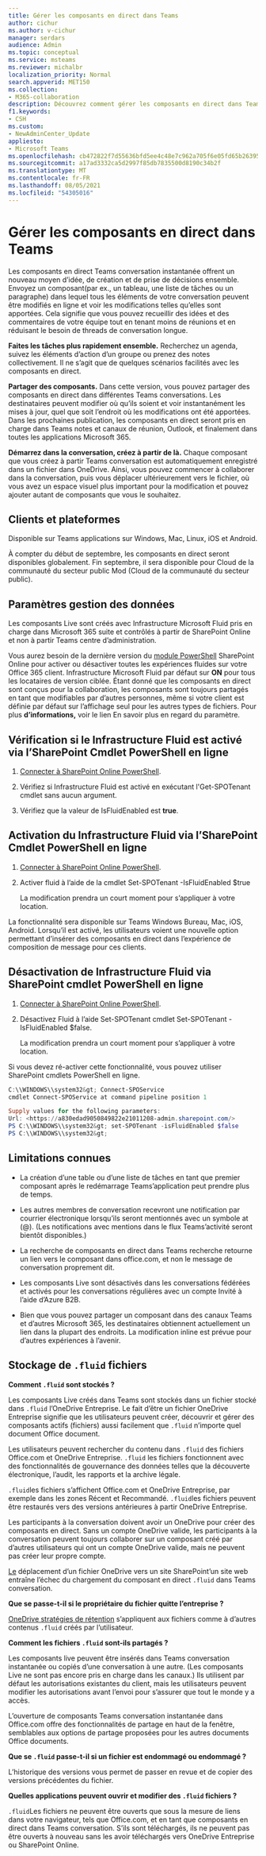 ```yaml
---
title: Gérer les composants en direct dans Teams
author: cichur
ms.author: v-cichur
manager: serdars
audience: Admin
ms.topic: conceptual
ms.service: msteams
ms.reviewer: michalbr
localization_priority: Normal
search.appverid: MET150
ms.collection:
- M365-collaboration
description: Découvrez comment gérer les composants en direct dans Teams.
f1.keywords:
- CSH
ms.custom:
- NewAdminCenter_Update
appliesto:
- Microsoft Teams
ms.openlocfilehash: cb472822f7d55636bfd5ee4c48e7c962a705f6e05fd65b263952895040d69f7c
ms.sourcegitcommit: a17ad3332ca5d2997f85db7835500d8190c34b2f
ms.translationtype: MT
ms.contentlocale: fr-FR
ms.lasthandoff: 08/05/2021
ms.locfileid: "54305016"
---
```

# <a name="manage-live-components-in-teams"></a>Gérer les composants en direct dans Teams

Les composants en direct Teams conversation instantanée offrent un nouveau moyen d’idée, de création et de prise de décisions ensemble. Envoyez un composant(par ex., un tableau, une liste de tâches ou un paragraphe) dans lequel tous les éléments de votre conversation peuvent être modifiés en ligne et voir les modifications telles qu’elles sont apportées. Cela signifie que vous pouvez recueillir des idées et des commentaires de votre équipe tout en tenant moins de réunions et en réduisant le besoin de threads de conversation longue.

**Faites les tâches plus rapidement ensemble.** Recherchez un agenda, suivez les éléments d’action d’un groupe ou prenez des notes collectivement. Il ne s’agit que de quelques scénarios facilités avec les composants en direct.

**Partager des composants.** Dans cette version, vous pouvez partager des composants en direct dans différentes Teams conversations. Les destinataires peuvent modifier où qu’ils soient et voir instantanément les mises à jour, quel que soit l’endroit où les modifications ont été apportées. Dans les prochaines publication, les composants en direct seront pris en charge dans Teams notes et canaux de réunion, Outlook, et finalement dans toutes les applications Microsoft 365.

**Démarrez dans la conversation, créez à partir de là.** Chaque composant que vous créez à partir Teams conversation est automatiquement enregistré dans un fichier dans OneDrive. Ainsi, vous pouvez commencer à collaborer dans la conversation, puis vous déplacer ultérieurement vers le fichier, où vous avez un espace visuel plus important pour la modification et pouvez ajouter autant de composants que vous le souhaitez.

## <a name="clients-and-platforms"></a>Clients et plateformes

Disponible sur Teams applications sur Windows, Mac, Linux, iOS et Android.

À compter du début de septembre, les composants en direct seront disponibles globalement. Fin septembre, il sera disponible pour Cloud de la communauté du secteur public Mod (Cloud de la communauté du secteur public).

## <a name="settings-management"></a>Paramètres gestion des données

Les composants Live sont créés avec Infrastructure Microsoft Fluid pris en charge dans Microsoft 365 suite et contrôlés à partir de SharePoint Online et non à partir Teams centre d’administration.

Vous aurez besoin de la dernière version du [module PowerShell](/office365/enterprise/powershell/manage-sharepoint-online-with-office-365-powershell) SharePoint Online pour activer ou désactiver toutes les expériences fluides sur votre Office 365 client. Infrastructure Microsoft Fluid par défaut sur **ON** pour tous les locataires de version ciblée. Étant donné que les composants en direct sont conçus pour la collaboration, les composants sont toujours partagés en tant que modifiables par d’autres personnes, même si votre client est définie par défaut sur l’affichage seul pour les autres types de fichiers. Pour plus **d’informations,** voir le lien En savoir plus en regard du paramètre.

## <a name="checking-if-the-fluid-framework-is-enabled-through-the-sharepoint-online-powershell-cmdlet"></a>Vérification si le Infrastructure Fluid est activé via l’SharePoint Cmdlet PowerShell en ligne

1. [Connecter à SharePoint Online PowerShell](/powershell/sharepoint/sharepoint-online/connect-sharepoint-online?view=sharepoint-ps#to-connect-with-a-user-name-and-password). 

2. Vérifiez si Infrastructure Fluid est activé en exécutant l'Get-SPOTenant cmdlet sans aucun argument.

3. Vérifiez que la valeur de IsFluidEnabled est **true**.

## <a name="enabling-the-fluid-framework-through-the-sharepoint-online-powershell-cmdlet"></a>Activation du Infrastructure Fluid via l’SharePoint Cmdlet PowerShell en ligne 

1. [Connecter à SharePoint Online PowerShell](/powershell/sharepoint/sharepoint-online/connect-sharepoint-online?view=sharepoint-ps#to-connect-with-a-user-name-and-password). 

2. Activer fluid à l’aide de la cmdlet Set-SPOTenant -IsFluidEnabled $true 
   
   La modification prendra un court moment pour s’appliquer à votre location. 

La fonctionnalité sera disponible sur Teams Windows Bureau, Mac, iOS, Android. Lorsqu’il est activé, les utilisateurs voient une nouvelle option permettant d’insérer des composants en direct dans l’expérience de composition de message pour ces clients.

## <a name="disabling-fluid-framework-through-sharepoint-online-powershell-cmdlet"></a>Désactivation de Infrastructure Fluid via SharePoint cmdlet PowerShell en ligne

1. [Connecter à SharePoint Online PowerShell](/powershell/sharepoint/sharepoint-online/connect-sharepoint-online?view=sharepoint-ps).

2. Désactivez Fluid à l’aide Set-SPOTenant cmdlet Set-SPOTenant -IsFluidEnabled $false. 

   La modification prendra un court moment pour s’appliquer à votre location. 

Si vous devez ré-activer cette fonctionnalité, vous pouvez utiliser SharePoint cmdlets PowerShell en ligne.

```powershell
C:\\WINDOWS\\system32&gt; Connect-SPOService
cmdlet Connect-SPOService at command pipeline position 1

Supply values for the following parameters:
Url: <https://a830edad9050849822e21011208-admin.sharepoint.com/>
PS C:\\WINDOWS\\system32&gt; set-SPOTenant -isFluidEnabled $false
PS C:\\WINDOWS\\system32&gt;
```

## <a name="known-limitations"></a>Limitations connues

- La création d’une table ou d’une liste de tâches en tant que premier composant après le redémarrage Teams’application peut prendre plus de temps.

- Les autres membres de conversation recevront une notification par courrier électronique lorsqu’ils seront mentionnés avec un symbole at (@). (Les notifications avec mentions dans le flux Teams’activité seront bientôt disponibles.)

- La recherche de composants en direct dans Teams recherche retourne un lien vers le composant dans office.com, et non le message de conversation proprement dit.

- Les composants Live sont désactivés dans les conversations fédérées et activés pour les conversations régulières avec un compte Invité à l’aide d’Azure B2B.

- Bien que vous pouvez partager un composant dans des canaux Teams et d’autres Microsoft 365, les destinataires obtiennent actuellement un lien dans la plupart des endroits. La modification inline est prévue pour d’autres expériences à l’avenir.

## <a name="storage-of-fluid-files"></a>Stockage de `.fluid` fichiers

**Comment `.fluid` sont stockés ?**

Les composants Live créés dans Teams sont stockés dans un fichier stocké dans `.fluid` l’OneDrive Entreprise. Le fait d’être un fichier OneDrive Entreprise signifie que les utilisateurs peuvent créer, découvrir et gérer des composants actifs (fichiers) aussi facilement que `.fluid` n’importe quel document Office document.

Les utilisateurs peuvent rechercher du contenu dans `.fluid` des fichiers Office.com et OneDrive Entreprise.
`.fluid` les fichiers fonctionnent avec des fonctionnalités de gouvernance des données telles que la découverte électronique, l’audit, les rapports et la archive légale.

`.fluid`les fichiers s’affichent Office.com et OneDrive Entreprise, par exemple dans les zones Récent et Recommandé.
`.fluid`les fichiers peuvent être restaurés vers des versions antérieures à partir OneDrive Entreprise.

Les participants à la conversation doivent avoir un OneDrive pour créer des composants en direct. Sans un compte OneDrive valide, les participants à la conversation peuvent toujours collaborer sur un composant créé par d’autres utilisateurs qui ont un compte OneDrive valide, mais ne peuvent pas créer leur propre compte.

[Le](https://support.microsoft.com/en-us/office/move-files-and-folders-between-onedrive-and-sharepoint-5916f90d-f58a-4bf9-b135-10853f516d0b) déplacement d’un fichier OneDrive vers un site SharePoint’un site web entraîne l’échec du chargement du composant en direct `.fluid` dans Teams conversation.

**Que se passe-t-il si le propriétaire du fichier quitte l’entreprise ?**

[OneDrive stratégies de rétention](/microsoft-365/compliance/retention-policies-sharepoint?view=o365-worldwide#when-a-user-leaves-the-organization) s’appliquent aux fichiers comme à d’autres contenus `.fluid` créés par l’utilisateur.

**Comment les fichiers `.fluid` sont-ils partagés ?**

Les composants live peuvent être insérés dans Teams conversation instantanée ou copiés d’une conversation à une autre. (Les composants Live ne sont pas encore pris en charge dans les canaux.) Ils utilisent par défaut les autorisations existantes du client, mais les utilisateurs peuvent modifier les autorisations avant l’envoi pour s’assurer que tout le monde y a accès.

L’ouverture de composants Teams conversation instantanée dans Office.com offre des fonctionnalités de partage en haut de la fenêtre, semblables aux options de partage proposées pour les autres documents Office documents.

**Que se `.fluid` passe-t-il si un fichier est endommagé ou endommagé ?**

L’historique des versions vous permet de passer en revue et de copier des versions précédentes du fichier.

**Quelles applications peuvent ouvrir et modifier des `.fluid` fichiers ?**

`.fluid`Les fichiers ne peuvent être ouverts que sous la mesure de liens dans votre navigateur, tels que Office.com, et en tant que composants en direct dans Teams conversation. S’ils sont téléchargés, ils ne peuvent pas être ouverts à nouveau sans les avoir téléchargés vers OneDrive Entreprise ou SharePoint Online.
